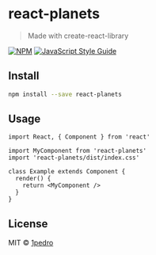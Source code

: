 # react-planets

> Made with create-react-library

[![NPM](https://img.shields.io/npm/v/react-planets.svg)](https://www.npmjs.com/package/react-planets) [![JavaScript Style Guide](https://img.shields.io/badge/code_style-standard-brightgreen.svg)](https://standardjs.com)

## Install

```bash
npm install --save react-planets
```

## Usage

```tsx
import React, { Component } from 'react'

import MyComponent from 'react-planets'
import 'react-planets/dist/index.css'

class Example extends Component {
  render() {
    return <MyComponent />
  }
}
```

## License

MIT © [1pedro](https://github.com/1pedro)
